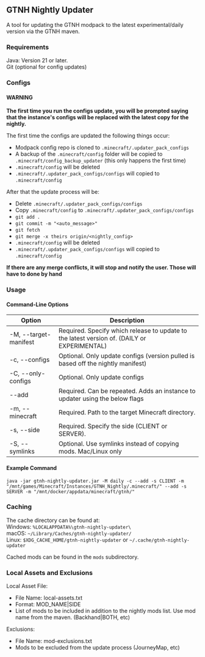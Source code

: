 
## GTNH Nightly Updater
A tool for updating the GTNH modpack to the latest experimental/daily version via the GTNH maven.

### Requirements
Java: Version 21 or later.  
Git (optional for config updates)

### Configs
#### WARNING
**The first time you run the configs update, you will be prompted saying that the instance's configs will be replaced with the latest copy for the nightly.**  

The first time the configs are updated the following things occur:
* Modpack config repo is cloned to `.minecraft/.updater_pack_configs`
* A backup of the `.minecraft/config` folder will be copied to `.minecraft/config_backup_updater` (this only happens the first time)
* `.minecraft/config` will be deleted
* `.minecraft/.updater_pack_configs/configs` will copied to `.minecraft/config`

After that the update process will be:
* Delete `.minecraft/.updater_pack_configs/configs`
* Copy `.minecraft/config` to `.minecraft/.updater_pack_configs/configs`
* `git add .`
* `git commit -m "<auto_message>"`
* `git fetch`
* `git merge -x theirs origin/<nightly_config>`
* `.minecraft/config` will be deleted
* `.minecraft/.updater_pack_configs/configs` will copied to `.minecraft/config`

**If there are any merge conflicts, it will stop and notify the user. Those will have to done by hand**


### Usage
#### Command-Line Options
|Option| Description                                                               |  
|---|---------------------------------------------------------------------------|
|-M, --target-manifest| Required. Specify which release to update to the latest version of. (DAILY or EXPERIMENTAL) |
|-c, --configs| Optional. Only update configs (version pulled is based off the nightly manifest) |
|-C, --only-configs| Optional. Only update configs |
|--add| Required. Can be repeated. Adds an instance to updater using the below flags                    |
|-m, --minecraft| Required. Path to the target Minecraft directory.                         
| -s, --side| Required. Specify the side (CLIENT or SERVER).                            |
|-S, --symlinks| Optional. Use symlinks instead of copying mods. Mac/Linux only            |  

#### Example Command

`java -jar gtnh-nightly-updater.jar -M daily -c --add -s CLIENT -m "/mnt/games/Minecraft/Instances/GTNH_Nightly/.minecraft/" --add -s SERVER -m "/mnt/docker/appdata/minecraft/gtnh/"`

### Caching
The cache directory can be found at:  
Windows: `%LOCALAPPDATA%\gtnh-nightly-updater\`  
macOS: `~/Library/Caches/gtnh-nightly-updater/`  
Linux: `$XDG_CACHE_HOME/gtnh-nightly-updater` or `~/.cache/gtnh-nightly-updater`  

Cached mods can be found in the `mods` subdirectory.

### Local Assets and Exclusions
Local Asset File:
- File Name: local-assets.txt
- Format: MOD_NAME|SIDE
- List of mods to be included in addition to the nightly mods list. Use mod name from the maven. (Backhand|BOTH, etc) 

Exclusions:  
- File Name: mod-exclusions.txt
- Mods to be excluded from the update process (JourneyMap, etc)

